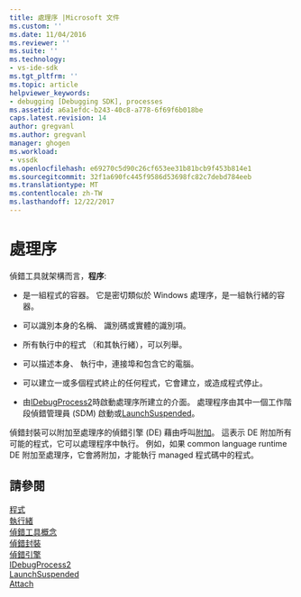 ```yaml
---
title: 處理序 |Microsoft 文件
ms.custom: ''
ms.date: 11/04/2016
ms.reviewer: ''
ms.suite: ''
ms.technology:
- vs-ide-sdk
ms.tgt_pltfrm: ''
ms.topic: article
helpviewer_keywords:
- debugging [Debugging SDK], processes
ms.assetid: a6a1efdc-b243-40c8-a778-6f69f6b018be
caps.latest.revision: 14
author: gregvanl
ms.author: gregvanl
manager: ghogen
ms.workload:
- vssdk
ms.openlocfilehash: e69270c5d90c26cf653ee31b81bcb9f453b814e1
ms.sourcegitcommit: 32f1a690fc445f9586d53698fc82c7debd784eeb
ms.translationtype: MT
ms.contentlocale: zh-TW
ms.lasthandoff: 12/22/2017
---
```

# <a name="processes"></a>處理序
偵錯工具就架構而言，**程序**:  
  
-   是一組程式的容器。 它是密切類似於 Windows 處理序，是一組執行緒的容器。  
  
-   可以識別本身的名稱、 識別碼或實體的識別項。  
  
-   所有執行中的程式 （和其執行緒），可以列舉。  
  
-   可以描述本身、 執行中，連接埠和包含它的電腦。  
  
-   可以建立一或多個程式終止的任何程式，它會建立，或造成程式停止。  
  
-   由[IDebugProcess2](../../extensibility/debugger/reference/idebugprocess2.md)時啟動處理序所建立的介面。 處理程序由其中一個工作階段偵錯管理員 (SDM) 啟動或[LaunchSuspended](../../extensibility/debugger/reference/idebugenginelaunch2-launchsuspended.md)。  
  
 偵錯封裝可以附加至處理序的偵錯引擎 (DE) 藉由呼叫[附加](../../extensibility/debugger/reference/idebugprocess2-attach.md)。 這表示 DE 附加所有可能的程式，它可以處理程序中執行。 例如，如果 common language runtime DE 附加至處理序，它會將附加，才能執行 managed 程式碼中的程式。  
  
## <a name="see-also"></a>請參閱  
 [程式](../../extensibility/debugger/programs.md)   
 [執行緒](../../extensibility/debugger/threads.md)   
 [偵錯工具概念](../../extensibility/debugger/debugger-concepts.md)   
 [偵錯封裝](../../extensibility/debugger/debug-package.md)   
 [偵錯引擎](../../extensibility/debugger/debug-engine.md)   
 [IDebugProcess2](../../extensibility/debugger/reference/idebugprocess2.md)   
 [LaunchSuspended](../../extensibility/debugger/reference/idebugenginelaunch2-launchsuspended.md)   
 [Attach](../../extensibility/debugger/reference/idebugprocess2-attach.md)